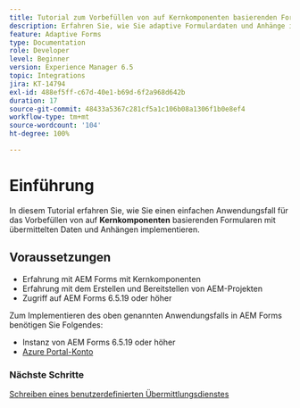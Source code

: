 ```yaml
---
title: Tutorial zum Vorbefüllen von auf Kernkomponenten basierenden Formularen mit Daten und Anhängen
description: Erfahren Sie, wie Sie adaptive Formulardaten und Anhänge im Azure Storage-Konto speichern und dort abrufen.
feature: Adaptive Forms
type: Documentation
role: Developer
level: Beginner
version: Experience Manager 6.5
topic: Integrations
jira: KT-14794
exl-id: 488ef5ff-c67d-40e1-b69d-6f2a968d642b
duration: 17
source-git-commit: 48433a5367c281cf5a1c106b08a1306f1b0e8ef4
workflow-type: tm+mt
source-wordcount: '104'
ht-degree: 100%

---
```


# Einführung

In diesem Tutorial erfahren Sie, wie Sie einen einfachen Anwendungsfall für das Vorbefüllen von auf **Kernkomponenten** basierenden Formularen mit übermittelten Daten und Anhängen implementieren.

## Voraussetzungen

* Erfahrung mit AEM Forms mit Kernkomponenten
* Erfahrung mit dem Erstellen und Bereitstellen von AEM-Projekten
* Zugriff auf AEM Forms 6.5.19 oder höher

Zum Implementieren des oben genannten Anwendungsfalls in AEM Forms benötigen Sie Folgendes:

* Instanz von AEM Forms 6.5.19 oder höher
* [Azure Portal-Konto](https://portal.azure.com/)


### Nächste Schritte

[Schreiben eines benutzerdefinierten Übermittlungsdienstes](./create-custom-submit.md)
